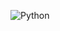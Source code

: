 ![Python](https://img.shields.io/badge/python-3670A0?style=for-the-badge&logo=python&logoColor=ffdd54)
